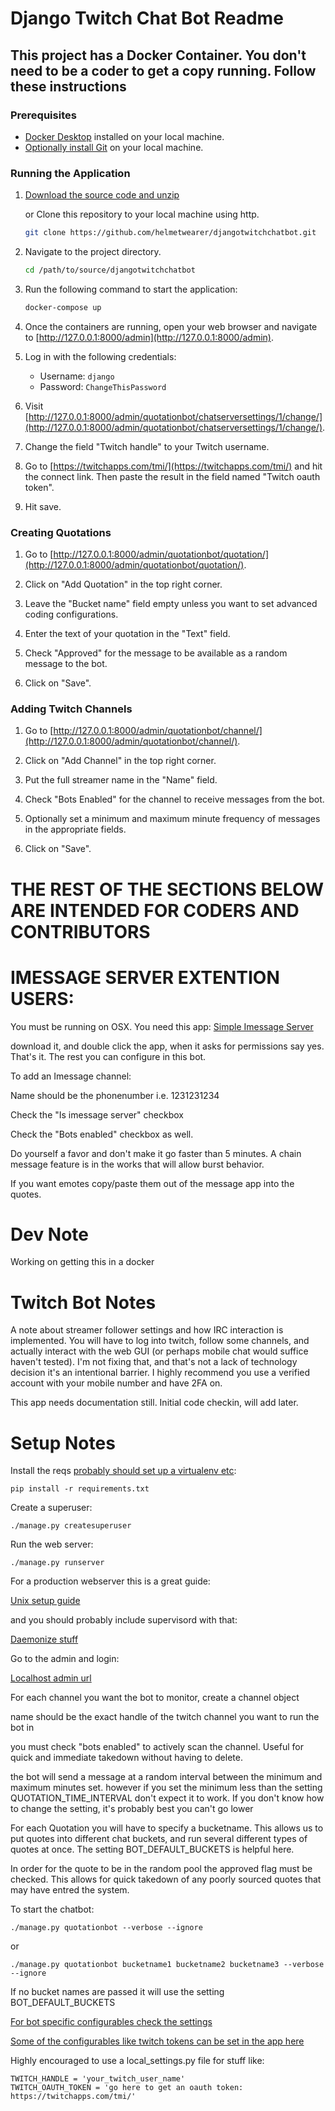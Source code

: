 # Django Twitch Chat Bot Readme

## This project has a Docker Container. You don't need to be a coder to get a copy running. Follow these instructions

### Prerequisites

- [Docker Desktop](https://www.docker.com/products/docker-desktop) installed on your local machine.
- [Optionally install Git](https://git-scm.com/) on your local machine.

### Running the Application

1. [Download the source code and unzip](https://github.com/helmetwearer/djangotwitchchatbot/archive/refs/heads/main.zip)

   or Clone this repository to your local machine using http.

    ```bash
    git clone https://github.com/helmetwearer/djangotwitchchatbot.git
    ```

2. Navigate to the project directory.

    ```bash
    cd /path/to/source/djangotwitchchatbot
    ```

3. Run the following command to start the application:

    ```bash
    docker-compose up
    ```

4. Once the containers are running, open your web browser and navigate to [http://127.0.0.1:8000/admin](http://127.0.0.1:8000/admin).

5. Log in with the following credentials:

    - Username: `django`
    - Password: `ChangeThisPassword`

6. Visit [http://127.0.0.1:8000/admin/quotationbot/chatserversettings/1/change/](http://127.0.0.1:8000/admin/quotationbot/chatserversettings/1/change/).

7. Change the field "Twitch handle" to your Twitch username.

8. Go to [https://twitchapps.com/tmi/](https://twitchapps.com/tmi/) and hit the connect link. Then paste the result in the field named "Twitch oauth token".

9. Hit save.

### Creating Quotations

1. Go to [http://127.0.0.1:8000/admin/quotationbot/quotation/](http://127.0.0.1:8000/admin/quotationbot/quotation/).

2. Click on "Add Quotation" in the top right corner.

3. Leave the "Bucket name" field empty unless you want to set advanced coding configurations.

4. Enter the text of your quotation in the "Text" field.

5. Check "Approved" for the message to be available as a random message to the bot.

6. Click on "Save".

### Adding Twitch Channels

1. Go to [http://127.0.0.1:8000/admin/quotationbot/channel/](http://127.0.0.1:8000/admin/quotationbot/channel/).

2. Click on "Add Channel" in the top right corner.

3. Put the full streamer name in the "Name" field.

4. Check "Bots Enabled" for the channel to receive messages from the bot.

5. Optionally set a minimum and maximum minute frequency of messages in the appropriate fields.

6. Click on "Save".


# THE REST OF THE SECTIONS BELOW ARE INTENDED FOR CODERS AND CONTRIBUTORS

# IMESSAGE SERVER EXTENTION USERS:

You must be running on OSX. You need this app:
[Simple Imessage Server](https://github.com/helmetwearer/simple_imessage_server)

download it, and double click the app, when it asks for permissions say yes. That's it. The rest you can configure in this bot.

To add an Imessage channel:

Name should be the phonenumber i.e. 1231231234

Check the "Is imessage server" checkbox

Check the "Bots enabled" checkbox as well.

Do yourself a favor and don't make it go faster than 5 minutes. A chain message feature is in the works that will allow burst behavior.

If you want emotes copy/paste them out of the message app into the quotes.

# Dev Note
Working on getting this in a docker

# Twitch Bot Notes
A note about streamer follower settings and how IRC interaction is implemented. You will have to log into twitch, follow some channels, and actually interact with the web GUI (or perhaps mobile chat would suffice haven't tested). I'm not fixing that, and that's not a lack of technology decision it's an intentional barrier. I highly recommend you use a verified account with your mobile number and have 2FA on.

This app needs documentation still. Initial code checkin, will add later.

# Setup Notes

Install the reqs [probably should set up a virtualenv etc](https://docs.python.org/3/library/venv.html):

    pip install -r requirements.txt

Create a superuser:

    ./manage.py createsuperuser

Run the web server:

    ./manage.py runserver

For a production webserver this is a great guide: 

[Unix setup guide](https://www.digitalocean.com/community/tutorials/how-to-install-and-configure-django-with-postgres-nginx-and-gunicorn)

and you should probably include supervisord with that:

[Daemonize stuff](https://www.agiliq.com/blog/2014/05/supervisor-with-django-and-gunicorn/)

Go to the admin and login:

[Localhost admin url](http://127.0.0.1:8000/admin)

For each channel you want the bot to monitor, create a channel object

name should be the exact handle of the twitch channel you want to run the bot in

you must check "bots enabled" to actively scan the channel. Useful for quick and immediate takedown without having to delete.

the bot will send a message at a random interval between the minimum and maximum minutes set.
however if you set the minimum less than the setting QUOTATION_TIME_INTERVAL don't expect it to work. If you don't know how to change the setting, it's
probably best you can't go lower


For each Quotation you will have to specify a bucketname. This allows us to put quotes into different
chat buckets, and run several different types of quotes at once. The setting BOT_DEFAULT_BUCKETS is helpful here.

In order for the quote to be in the random pool the approved flag must be checked. This allows for quick takedown of any poorly sourced quotes that may have entred the system.


To start the chatbot:

    ./manage.py quotationbot --verbose --ignore
    
or

    ./manage.py quotationbot bucketname1 bucketname2 bucketname3 --verbose --ignore

If no bucket names are passed it will use the setting BOT_DEFAULT_BUCKETS

[For bot specific configurables check the settings](https://github.com/helmetwearer/djangotwitchchatbot/blob/main/helmetbot/settings.py#L116)

[Some of the configurables like twitch tokens can be set in the app here](http://127.0.0.1:8000/admin/quotationbot/chatserversettings/1/change/)

Highly encouraged to use a local_settings.py file for stuff like:

    TWITCH_HANDLE = 'your_twitch_user_name'
    TWITCH_OAUTH_TOKEN = 'go here to get an oauth token: https://twitchapps.com/tmi/'

